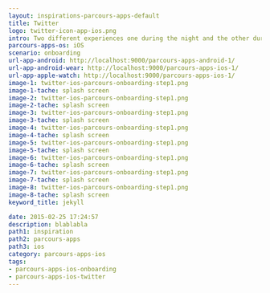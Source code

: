 ```yaml
---
layout: inspirations-parcours-apps-default
title: Twitter
logo: twitter-icon-app-ios.png
intro: Two different experiences one during the night and the other during the day explaining the advantages of electric vehicles and charging station.
parcours-apps-os: iOS
scenario: onboarding
url-app-android: http://localhost:9000/parcours-apps-android-1/
url-app-android-wear: http://localhost:9000/parcours-apps-ios-1/
url-app-apple-watch: http://localhost:9000/parcours-apps-ios-1/
image-1: twitter-ios-parcours-onboarding-step1.png
image-1-tache: splash screen
image-2: twitter-ios-parcours-onboarding-step1.png
image-2-tache: splash screen
image-3: twitter-ios-parcours-onboarding-step1.png
image-3-tache: splash screen
image-4: twitter-ios-parcours-onboarding-step1.png
image-4-tache: splash screen
image-5: twitter-ios-parcours-onboarding-step1.png
image-5-tache: splash screen
image-6: twitter-ios-parcours-onboarding-step1.png
image-6-tache: splash screen
image-7: twitter-ios-parcours-onboarding-step1.png
image-7-tache: splash screen
image-8: twitter-ios-parcours-onboarding-step1.png
image-8-tache: splash screen
keyword_title: jekyll

date: 2015-02-25 17:24:57
description: blablabla
path1: inspiration
path2: parcours-apps
path3: ios
category: parcours-apps-ios
tags:
- parcours-apps-ios-onboarding
- parcours-apps-ios-twitter
---
```

